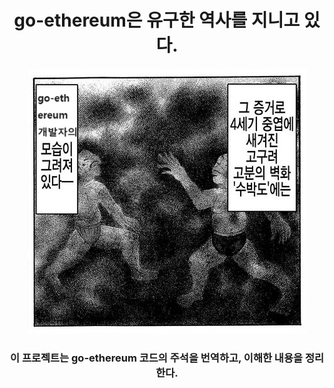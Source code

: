 <div align="center">
    <h1>go-ethereum은 유구한 역사를 지니고 있다.</h1>
    <img src="./assets/intro.png" />
    <h3>이 프로젝트는 go-ethereum 코드의 주석을 번역하고, 이해한 내용을 정리한다.</h3>
</div>